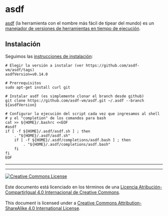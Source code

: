 # asdf

[asdf](https://asdf-vm.com/) (la herramienta con el nombre más fácil de tipear
del mundo) es un [manejador de versiones de herramientas en tiempo de
ejecución](https://asdf-vm.com/guide/introduction.html).

## Instalación

Seguimos las [instrucciones de
instalación](https://asdf-vm.com/guide/getting-started.html):

```
# Elegir la versión a instalar (ver https://github.com/asdf-vm/asdf/tags)
asdfVersion=v0.14.0

# Prerrequisitos
sudo apt-get install curl git

# Instalar asdf (es simplemente clonar el branch desde github)
git clone https://github.com/asdf-vm/asdf.git ~/.asdf --branch ${asdfVersion}

# Configurar la ejecución del script cada vez que ingresamos al shell 
# y el "completion" de los comandos para bash
cat >> ${HOME}/.bashrc <<EOF
#asdf
if [ -f ${HOME}/.asdf/asdf.sh ] ; then
	. "${HOME}/.asdf/asdf.sh"
	if [ -f ${HOME}/.asdf/completions/asdf.bash ] ; then
		. "${HOME}/.asdf/completions/asdf.bash"
	fi
fi
EOF

```

___
<!-- LICENSE -->
___
<a rel="licencia" href="https://creativecommons.org/licenses/by-sa/4.0/deed.es">
<img alt="Creative Commons License" style="border-width:0"
src="https://i.creativecommons.org/l/by-sa/4.0/88x31.png" /></a>
<br /><br />
Este documento está licenciado en los términos de una <a rel="licencia"
href="https://creativecommons.org/licenses/by-sa/4.0/deed.es">
Licencia Atribución-CompartirIgual 4.0 Internacional de Creative Commons</a>.
<br /><br />
This document is licensed under a <a rel="license" 
href="https://creativecommons.org/licenses/by-sa/4.0/deed.en">
Creative Commons Attribution-ShareAlike 4.0 International License</a>.
<!-- END --> 
